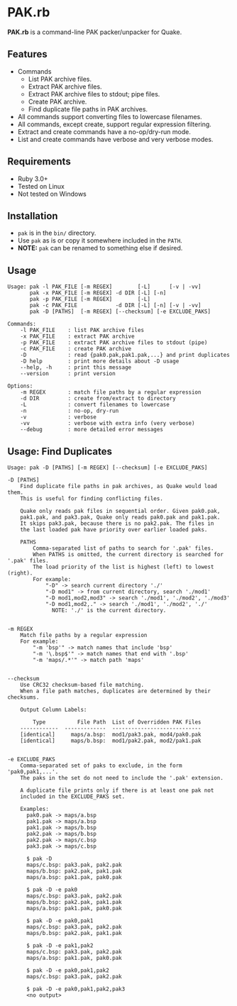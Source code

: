 # PAK.rb

**PAK.rb** is a command-line PAK packer/unpacker for Quake.


## Features

* Commands
    - List PAK archive files.
    - Extract PAK archive files.
    - Extract PAK archive files to stdout; pipe files.
    - Create PAK archive.
    - Find duplicate file paths in PAK archives.
* All commands support converting files to lowercase filenames.
* All commands, except create, support regular expression filtering.
* Extract and create commands have a no-op/dry-run mode.
* List and create commands have verbose and very verbose modes.


## Requirements

* Ruby 3.0+
* Tested on Linux
* Not tested on Windows


## Installation

* `pak` is in the `bin/` directory.
* Use `pak` as is or copy it somewhere included in the `PATH`.
* **NOTE:** `pak` can be renamed to something else if desired.


## Usage

```
Usage: pak -l PAK_FILE [-m REGEX]        [-L]      [-v | -vv]
       pak -x PAK_FILE [-m REGEX] -d DIR [-L] [-n]
       pak -p PAK_FILE [-m REGEX]        [-L]
       pak -c PAK_FILE            -d DIR [-L] [-n] [-v | -vv]
       pak -D [PATHS]  [-m REGEX] [--checksum] [-e EXCLUDE_PAKS]

Commands:
    -l PAK_FILE    : list PAK archive files
    -x PAK_FILE    : extract PAK archive
    -p PAK_FILE    : extract PAK archive files to stdout (pipe)
    -c PAK_FILE    : create PAK archive
    -D             : read {pak0.pak,pak1.pak,...} and print duplicates
    -D help        : print more details about -D usage
    --help, -h     : print this message
    --version      : print version

Options:
    -m REGEX       : match file paths by a regular expression
    -d DIR         : create from/extract to directory
    -L             : convert filenames to lowercase
    -n             : no-op, dry-run
    -v             : verbose
    -vv            : verbose with extra info (very verbose)
    --debug        : more detailed error messages
```


## Usage: Find Duplicates

```
Usage: pak -D [PATHS] [-m REGEX] [--checksum] [-e EXCLUDE_PAKS]

-D [PATHS]
    Find duplicate file paths in pak archives, as Quake would load them.
    This is useful for finding conflicting files.

    Quake only reads pak files in sequential order. Given pak0.pak,
    pak1.pak, and pak3.pak, Quake only reads pak0.pak and pak1.pak.
    It skips pak3.pak, because there is no pak2.pak. The files in
    the last loaded pak have priority over earlier loaded paks.

    PATHS
        Comma-separated list of paths to search for '.pak' files.
        When PATHS is omitted, the current directory is searched for '.pak' files.
        The load priority of the list is highest (left) to lowest (right).
        For example:
            "-D" -> search current directory './'
            "-D mod1" -> from current directory, search './mod1'
            "-D mod1,mod2,mod3" -> search './mod1', './mod2', './mod3'
            "-D mod1,mod2,." -> search './mod1', './mod2', './'
              NOTE: './' is the current directory.


-m REGEX
    Match file paths by a regular expression
    For example:
        "-m 'bsp'" -> match names that include 'bsp'
        "-m '\.bsp$'" -> match names that end with '.bsp'
        "-m 'maps/.*'" -> match path 'maps'


--checksum
    Use CRC32 checksum-based file matching.
    When a file path matches, duplicates are determined by their checksums.

    Output Column Labels:

        Type          File Path  List of Overridden PAK Files
    ------------  -------------  ----------------------------
    [identical]     maps/a.bsp:  mod1/pak3.pak, mod4/pak0.pak
    [identical]     maps/b.bsp:  mod1/pak2.pak, mod2/pak1.pak


-e EXCLUDE_PAKS
    Comma-separated set of paks to exclude, in the form 'pak0,pak1,...'.
    The paks in the set do not need to include the '.pak' extension.

    A duplicate file prints only if there is at least one pak not
    included in the EXCLUDE_PAKS set.

    Examples:
      pak0.pak -> maps/a.bsp
      pak1.pak -> maps/a.bsp
      pak1.pak -> maps/b.bsp
      pak2.pak -> maps/b.bsp
      pak2.pak -> maps/c.bsp
      pak3.pak -> maps/c.bsp

      $ pak -D
      maps/c.bsp: pak3.pak, pak2.pak
      maps/b.bsp: pak2.pak, pak1.pak
      maps/a.bsp: pak1.pak, pak0.pak

      $ pak -D -e pak0
      maps/c.bsp: pak3.pak, pak2.pak
      maps/b.bsp: pak2.pak, pak1.pak
      maps/a.bsp: pak1.pak, pak0.pak

      $ pak -D -e pak0,pak1
      maps/c.bsp: pak3.pak, pak2.pak
      maps/b.bsp: pak2.pak, pak1.pak

      $ pak -D -e pak1,pak2
      maps/c.bsp: pak3.pak, pak2.pak
      maps/a.bsp: pak1.pak, pak0.pak

      $ pak -D -e pak0,pak1,pak2
      maps/c.bsp: pak3.pak, pak2.pak

      $ pak -D -e pak0,pak1,pak2,pak3
      <no output>
```

